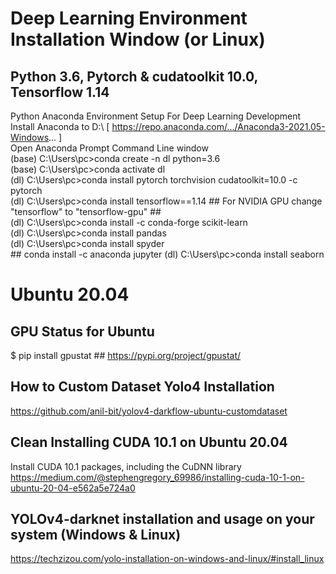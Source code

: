 # Deep Learning Environment Installation Window (or Linux)
## Python 3.6, Pytorch & cudatoolkit 10.0, Tensorflow 1.14  
Python Anaconda Environment Setup For Deep Learning Development <br/>
Install Anaconda to D:\ [ https://repo.anaconda.com/.../Anaconda3-2021.05-Windows... ] <br/>
Open Anaconda Prompt Command Line window <br/>
(base) C:\Users\pc>conda create -n dl python=3.6 <br/>
(base) C:\Users\pc>conda activate dl <br/>
(dl) C:\Users\pc>conda install pytorch torchvision cudatoolkit=10.0 -c pytorch <br/>
(dl) C:\Users\pc>conda install tensorflow==1.14 ## For NVIDIA GPU change "tensorflow" to "tensorflow-gpu" ## <br/>
(dl) C:\Users\pc>conda install -c conda-forge scikit-learn <br/>
(dl) C:\Users\pc>conda install pandas <br/>
(dl) C:\Users\pc>conda install spyder <br/> ## conda install -c anaconda jupyter
(dl) C:\Users\pc>conda install seaborn <br/>
# Ubuntu 20.04
## GPU Status for Ubuntu
$ pip install gpustat   ## https://pypi.org/project/gpustat/
## How to Custom Dataset Yolo4 Installation
https://github.com/anil-bit/yolov4-darkflow-ubuntu-customdataset
## Clean Installing CUDA 10.1 on Ubuntu 20.04 
Install CUDA 10.1 packages, including the CuDNN library <br/>
https://medium.com/@stephengregory_69986/installing-cuda-10-1-on-ubuntu-20-04-e562a5e724a0
## YOLOv4-darknet installation and usage on your system (Windows & Linux)
https://techzizou.com/yolo-installation-on-windows-and-linux/#install_linux
